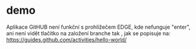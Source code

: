 # demo
Aplikace GitHUB není funkční s prohlížečem EDGE, kde nefunguje "enter", ani není vidět tlačítko na založení branche tak , jak se popisuje na: https://guides.github.com/activities/hello-world/
